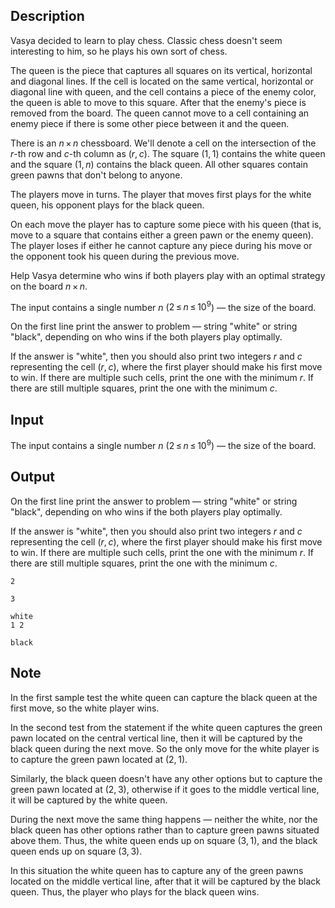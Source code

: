 ## Description

<div><p>Vasya decided to learn to play chess. Classic chess doesn't seem interesting to him, so he plays his own sort of chess.</p><p>The queen is the piece that captures all squares on its vertical, horizontal and diagonal lines. If the cell is located on the same vertical, horizontal or diagonal line with queen, and the cell contains a piece of the enemy color, the queen is able to move to this square. After that the enemy's piece is removed from the board. The queen cannot move to a cell containing an enemy piece if there is some other piece between it and the queen. </p><p>There is an <span class="tex-span"><i>n</i> × <i>n</i></span> chessboard. We'll denote a cell on the intersection of the <span class="tex-span"><i>r</i></span>-th row and <span class="tex-span"><i>c</i></span>-th column as <span class="tex-span">(<i>r</i>, <i>c</i>)</span>. The square <span class="tex-span">(1, 1)</span> contains the white queen and the square <span class="tex-span">(1, <i>n</i>)</span> contains the black queen. All other squares contain green pawns that don't belong to anyone.</p><p>The players move in turns. The player that moves first plays for the white queen, his opponent plays for the black queen.</p><p>On each move the player has to capture some piece with his queen (that is, move to a square that contains either a green pawn or the enemy queen). The player loses if either he cannot capture any piece during his move or the opponent took his queen during the previous move. </p><p>Help Vasya determine who wins if both players play with an optimal strategy on the board <span class="tex-span"><i>n</i> × <i>n</i></span>.</p></div><div class="input-specification"><p>The input contains a single number <span class="tex-span"><i>n</i></span> (<span class="tex-span">2 ≤ <i>n</i> ≤ 10<sup class="upper-index">9</sup></span>) — the size of the board.</p></div><div class="output-specification"><p>On the first line print the answer to problem — string "<span class="tex-font-style-tt">white</span>" or string "<span class="tex-font-style-tt">black</span>", depending on who wins if the both players play optimally. </p><p>If the answer is "<span class="tex-font-style-tt">white</span>", then you should also print two integers <span class="tex-span"><i>r</i></span> and <span class="tex-span"><i>c</i></span> representing the cell <span class="tex-span">(<i>r</i>, <i>c</i>)</span>, where the first player should make his first move to win. If there are multiple such cells, print the one with the minimum <span class="tex-span"><i>r</i></span>. If there are still multiple squares, print the one with the minimum <span class="tex-span"><i>c</i></span>.</p></div>

## Input

<p>The input contains a single number <span class="tex-span"><i>n</i></span> (<span class="tex-span">2 ≤ <i>n</i> ≤ 10<sup class="upper-index">9</sup></span>) — the size of the board.</p>

## Output

<p>On the first line print the answer to problem — string "<span class="tex-font-style-tt">white</span>" or string "<span class="tex-font-style-tt">black</span>", depending on who wins if the both players play optimally. </p><p>If the answer is "<span class="tex-font-style-tt">white</span>", then you should also print two integers <span class="tex-span"><i>r</i></span> and <span class="tex-span"><i>c</i></span> representing the cell <span class="tex-span">(<i>r</i>, <i>c</i>)</span>, where the first player should make his first move to win. If there are multiple such cells, print the one with the minimum <span class="tex-span"><i>r</i></span>. If there are still multiple squares, print the one with the minimum <span class="tex-span"><i>c</i></span>.</p>





```input1
2

```




```input2
3

```




```output1
white
1 2

```




```output2
black

```



## Note

<p>In the first sample test the white queen can capture the black queen at the first move, so the white player wins.</p><p>In the second test from the statement if the white queen captures the green pawn located on the central vertical line, then it will be captured by the black queen during the next move. So the only move for the white player is to capture the green pawn located at <span class="tex-span">(2, 1)</span>. </p><p>Similarly, the black queen doesn't have any other options but to capture the green pawn located at <span class="tex-span">(2, 3)</span>, otherwise if it goes to the middle vertical line, it will be captured by the white queen.</p><p>During the next move the same thing happens — neither the white, nor the black queen has other options rather than to capture green pawns situated above them. Thus, the white queen ends up on square <span class="tex-span">(3, 1)</span>, and the black queen ends up on square <span class="tex-span">(3, 3)</span>. </p><p>In this situation the white queen has to capture any of the green pawns located on the middle vertical line, after that it will be captured by the black queen. Thus, the player who plays for the black queen wins.</p>
